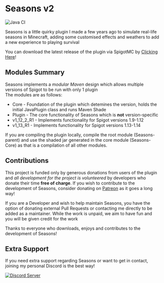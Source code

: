 # Seasons v2 
![Java CI](https://github.com/Harieo/Seasons/workflows/Java%20CI/badge.svg)

Seasons is a little quirky plugin I made a few years ago to simulate real-life seasons in Minecraft, adding some
customised effects and weathers to add a new experience to playing survival

You can download the latest release of the plugin via SpigotMC by [Clicking Here](https://www.spigotmc.org/resources/seasons.39298/)!

## Modules Summary

Seasons implements a _modular Maven_ design which allows multiple versions of Spigot to be run with only 1 plugin  
The modules are as follows:  
* Core - Foundation of the plugin which detemines the version, holds the initial JavaPlugin class and runs Maven Shade
* Plugin - The core functionality of Seasons which is **not** version-specific
* v1_12_2_R1 - Implements functionality for Spigot versions 1.9-1.12
* v1_13_R1 - Implements functionality for Spigot versions 1.13-1.14

If you are compiling the plugin locally, compile the root module (Seasons-parent) and use the shaded jar generated in the 
  core module (Seasons-Core) as that is a compilation of all other modules.
   
## Contributions

This project is funded only by generous donations from users of the plugin and _all development for the project is volunteered_
  by developers who donate their time **free of charge**. If you wish to contribute to the development of Seasons, consider donating
  on [Patreon](https://www.patreon.com/harieo) as it goes a long way!
  
If you are a Developer and wish to help maintain Seasons, you have the option of donating external Pull Requests or contacting me directly to be added as a maintainer. While the work is unpaid, we aim to have fun and you will be given credit for the work

Thanks to everyone who downloads, enjoys and contributes to the development of Seasons!

## Extra Support

If you need extra support regarding Seasons or want to get in contact, joining my personal Discord is the best way!  

[![Discord Server](https://discordapp.com/api/guilds/679733506427191330/embed.png?style=banner2)](https://discord.gg/zTwWZAR)
